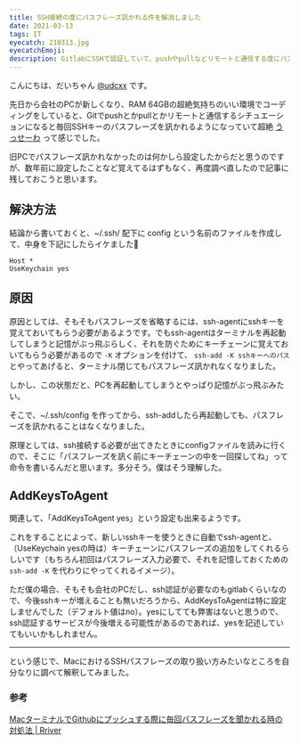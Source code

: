 ```yaml
---
title: SSH接続の度にパスフレーズ訊かれる件を解消しました
date: 2021-03-13
tags: IT
eyecatch: 210313.jpg
eyecatchEmoji:
description: GitlabにSSHで認証していて、pushやpullなどリモートと通信する度にパスフレーズを求められるのが非効率だったので解消しました。
---
```


こんにちは、だいちゃん [@udcxx](https://twitter.com/udc_xx) です。

先日から会社のPCが新しくなり、RAM 64GBの超絶気持ちのいい環境でコーディングをしていると、Gitでpushとかpullとかリモートと通信するシチュエーションになると毎回SSHキーのパスフレーズを訊かれるようになっていて超絶 [うっせーわ](https://amzn.to/3tcaUVt) って感じでした。

旧PCでパスフレーズ訊かれなかったのは何かしら設定したからだと思うのですが、数年前に設定したことなど覚えてるはずもなく、再度調べ直したので記事に残しておこうと思います。


## 解決方法

結論から書いておくと、~/.ssh/ 配下に config という名前のファイルを作成して、中身を下記にしたらイケました🎉

```
Host *
UseKeychain yes
```


## 原因

原因としては、そもそもパスフレーズを省略するには、ssh-agentにsshキーを覚えておいてもらう必要があるようです。でもssh-agentはターミナルを再起動してしまうと記憶がぶっ飛ぶらしく、それを防ぐためにキーチェーンに覚えておいてもらう必要があるので `-K` オプションを付けて、 `ssh-add -K sshキーへのパス` とやってあげると、ターミナル閉じてもパスフレーズ訊かれなくなりました。

しかし、この状態だと、PCを再起動してしまうとやっぱり記憶がぶっ飛ぶみたい。

そこで、~/.ssh/config を作ってから、ssh-addしたら再起動しても、パスフレーズを訊かれることはなくなりました。

原理としては、ssh接続する必要が出てきたときにconfigファイルを読みに行くので、そこに「パスフレーズを訊く前にキーチェーンの中を一回探してね」って命令を書いるんだと思います。多分そう。僕はそう理解した。


## AddKeysToAgent

関連して、「AddKeysToAgent yes」という設定も出来るようです。

これをすることによって、新しいsshキーを使うときに自動でssh-agentと、（UseKeychain yesの時は）キーチェーンにパスフレーズの追加をしてくれるらしいです（もちろん初回はパスフレーズ入力必要で、それを記憶しておくための `ssh-add -K` を代わりにやってくれるイメージ）。

ただ僕の場合、そもそも会社のPCだし、ssh認証が必要なのもgitlabくらいなので、今後sshキーが増えることも無いだろうから、AddKeysToAgentは特に設定しませんでした（デフォルト値はno）。yesにしてても弊害はないと思うので、ssh認証するサービスが今後増える可能性があるのであれば、yesを記述していてもいいかもしれません。


-----

という感じで、MacにおけるSSHパスフレーズの取り扱い方みたいなところを自分なりに調べて解釈してみました。

### 参考

[MacターミナルでGithubにプッシュする際に毎回パスフレーズを聞かれる時の対処法 | Rriver](https://parashuto.com/rriver/tools/github-push-asks-passphrase-every-time)
